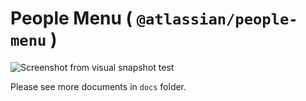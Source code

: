# People Menu ( `@atlassian/people-menu` )

![Screenshot from visual snapshot test](./src/__tests__/visual-regression/__image_snapshots__/people-menu-snapshot-test-ts-snapshot-test-people-menu-should-match-with-snapshot-1-snap.png)

Please see more documents in `docs` folder.
